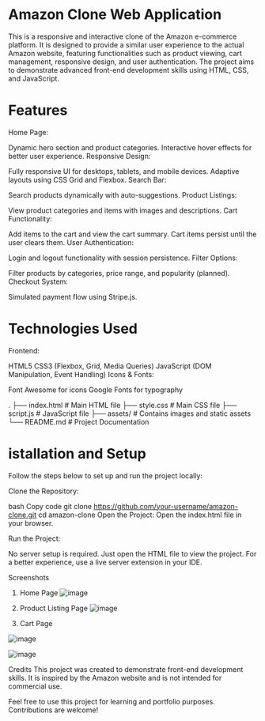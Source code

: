 # Amazon Clone Web Application
This is a responsive and interactive clone of the Amazon e-commerce platform. It is designed to provide a similar user experience to the actual Amazon website, featuring functionalities such as product viewing, cart management, responsive design, and user authentication. The project aims to demonstrate advanced front-end development skills using HTML, CSS, and JavaScript.

# Features
Home Page:

Dynamic hero section and product categories.
Interactive hover effects for better user experience.
Responsive Design:

Fully responsive UI for desktops, tablets, and mobile devices.
Adaptive layouts using CSS Grid and Flexbox.
Search Bar:

Search products dynamically with auto-suggestions.
Product Listings:

View product categories and items with images and descriptions.
Cart Functionality:

Add items to the cart and view the cart summary.
Cart items persist until the user clears them.
User Authentication:

Login and logout functionality with session persistence.
Filter Options:

Filter products by categories, price range, and popularity (planned).
Checkout System:

Simulated payment flow using Stripe.js.

# Technologies Used
Frontend:

HTML5
CSS3 (Flexbox, Grid, Media Queries)
JavaScript (DOM Manipulation, Event Handling)
Icons & Fonts:

Font Awesome for icons
Google Fonts for typography

.
├── index.html           # Main HTML file
├── style.css            # Main CSS file
├── script.js            # JavaScript file
├── assets/              # Contains images and static assets
└── README.md            # Project Documentation

# istallation and Setup
Follow the steps below to set up and run the project locally:

Clone the Repository:

bash
Copy code
git clone https://github.com/your-username/amazon-clone.git
cd amazon-clone
Open the Project: Open the index.html file in your browser.

Run the Project:

No server setup is required. Just open the HTML file to view the project.
For a better experience, use a live server extension in your IDE.

Screenshots
1. Home Page
![image](https://github.com/user-attachments/assets/1edc7ced-eb0c-4a28-b9de-65226dc17773)


2. Product Listing Page
![image](https://github.com/user-attachments/assets/6abeb1da-cce4-4ceb-a4f7-4fb0baf7897c)


3. Cart Page

![image](https://github.com/user-attachments/assets/8cdafdb2-6e6f-46a9-ac4f-5605f5a828f7)

![image](https://github.com/user-attachments/assets/535b0207-85ba-464a-8c6f-234714f2f2fb)

Credits
This project was created to demonstrate front-end development skills. It is inspired by the Amazon website and is not intended for commercial use.

Feel free to use this project for learning and portfolio purposes. Contributions are welcome!
